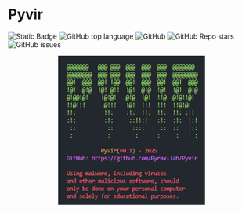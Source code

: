 # Pyvir

![Static Badge](https://img.shields.io/badge/Pyrax-lab/Pyvir)
![GitHub top language](https://img.shields.io/github/languages/top/Pyrax-lab/Pyvir)
![GitHub](https://img.shields.io/github/license/Pyrax-lab/Pyvir)
![GitHub Repo stars](https://img.shields.io/github/stars/Pyrax-lab/Pyvir)
![GitHub issues](https://img.shields.io/github/issues/Pyrax-lab/Pyvir)

<p align="center">
  <img width="300" alt="PythonRAT Banner" src="https://github.com/Pyrax-lab/Pyvir/blob/main/docs/pyvir.png">
</p>
